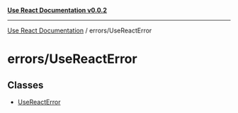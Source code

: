 [**Use React Documentation v0.0.2**](../../README.md)

***

[Use React Documentation](../../modules.md) / errors/UseReactError

# errors/UseReactError

## Classes

- [UseReactError](classes/UseReactError.md)
